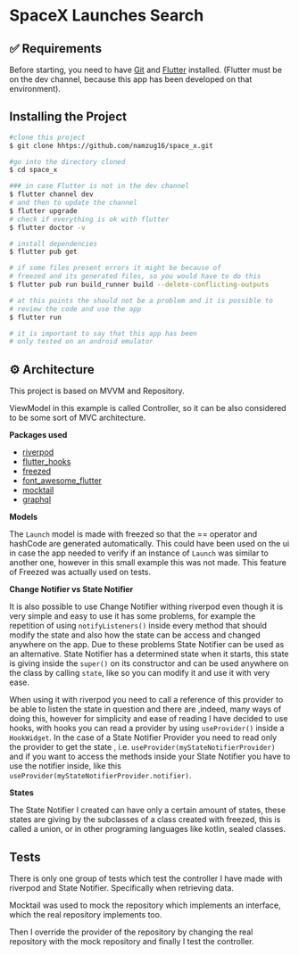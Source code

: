 # SpaceX Launches Search

## :white_check_mark: Requirements
Before starting, you need to have [Git](https://git-scm.com) and [Flutter](https://flutter.dev/) installed.
(Flutter must be on the dev channel, because this app has been developed on that environment).

## Installing the Project
```bash
#clone this project
$ git clone hhtps://github.com/namzug16/space_x.git

#go into the directory cloned
$ cd space_x

### in case Flutter is not in the dev channel
$ flutter channel dev
# and then to update the channel 
$ flutter upgrade
# check if everything is ok with flutter
$ flutter doctor -v

# install dependencies
$ flutter pub get

# if some files present errors it might be because of 
# freezed and its generated files, so you would have to do this
$ flutter pub run build_runner build --delete-conflicting-outputs

# at this points the should not be a problem and it is possible to 
# review the code and use the app
$ flutter run

# it is important to say that this app has been 
# only tested on an android emulator

```

## :gear: Architecture
This project is based on MVVM and Repository.

ViewModel in this example is called Controller, so it can be also considered to be some sort of MVC architecture.

**Packages used**
- [riverpod](https://pub.dev/packages/riverpod)
- [flutter_hooks](https://pub.dev/packages/flutter_hooks)
- [freezed](https://pub.dev/packages/freezed)
- [font_awesome_flutter](https://pub.dev/packages/font_awesome_flutter)
- [mocktail](https://pub.dev/packages/mocktail)
- [graphql](https://pub.dev/packages/graphql)

**Models**

The ```Launch``` model is made with freezed so that the == operator and hashCode are 
generated automatically. This could have been used on the ui in case the app needed to verify if an instance of ```Launch``` was 
similar to another one, however in this small example this was not made. This feature of Freezed was actually used on tests.

**Change Notifier vs State Notifier**

It is also possible to use Change Notifier withing riverpod even though it is very simple and easy to use it has some 
problems, for example the repetition of using ```notifyListeners()``` inside every method that should modify the state 
and also how the state can be access and changed anywhere on the app. Due to these problems State Notifier can be used as
an alternative. State Notifier has a determined state when it starts, this state is giving inside the ```super()``` on its constructor
and can be used anywhere on the class by calling ```state```, like so you can modify it and use it with very ease. 

When using 
it with riverpod you need to call a reference of this provider to be able to listen the state in question and there are ,indeed, many 
ways of doing this, however for simplicity and ease of reading I have decided to use hooks, with hooks you can read a provider
by using ```useProvider()``` inside a ```HookWidget```. In the case of a State Notifier Provider you need to read only
the provider to get the state , i.e. ```useProvider(myStateNotifierProvider)``` and if you want to access the methods inside your State Notifier 
you have to use the notifier inside, like this ```useProvider(myStateNotifierProvider.notifier)```.

**States**

The State Notifier I created can have only a certain amount of states, these states are giving by the subclasses of a 
class created with freezed, this is called a union, or in other programing languages like kotlin, sealed classes. 

## Tests

There is only one group of tests which test the controller I have made with riverpod and State Notifier.
Specifically when retrieving data.

Mocktail was used to mock the repository which implements an interface, which the real repository 
implements too.

Then I override the provider of the repository by changing the real repository with the mock repository 
and finally I test the controller.
